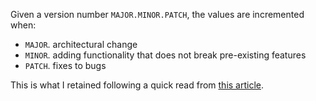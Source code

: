 Given a version number `MAJOR.MINOR.PATCH`, the values are incremented when:
- `MAJOR`. architectural change
- `MINOR`. adding functionality that does not break pre-existing features
- `PATCH`. fixes to bugs

This is what I retained following a quick read from [this article](https://semver.org/).
